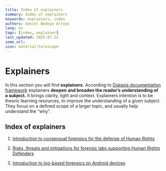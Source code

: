 ```yaml
---
title: Index of explainers
summary: Index of explainers
keywords: explainers, index
authors: Daniel Bedoya Arroyo
lang: en
tags: [index, explainer]
last_updated: 2025-07-22
some_url:
icon: material/telescope
---
```


# Explainers 

In this section you will find **explainers**. According to [Diataxis documentation framework](https://diataxis.fr) explainers **deepen and broaden the reader’s understanding of a subject.** It brings clarity, light and context. Explainers intention is to be theoric learning resources, to improve the understanding of a given subject. They focus on a defined scope of a larger topic, and usually help understand the “why”. 

## Index of explainers

1. [Introduction to consensual forensics for the defense of Human Rights](01-explainer-introduction-digital-forensics/01-explainer-introduction-digital-forensics.html)

2. [Risks, threats and mitigations for forensic labs supporting Human Rights Defenders](02-explainer-risks-threats/02-explainer-risks-threats.html)

3. [Introduction to log-based forensics on Android devices](03-explainer-log-forensics-android/03-explainer-log-forensics-android.html)
